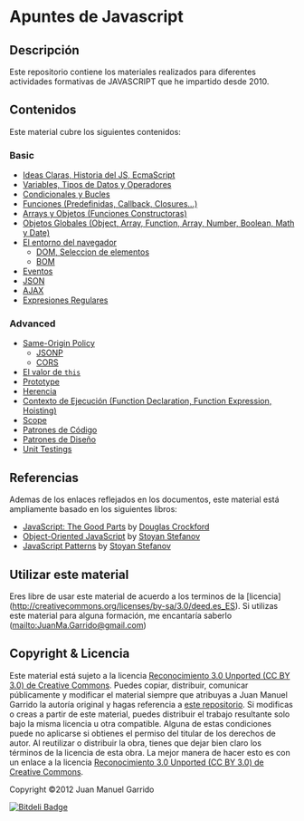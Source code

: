 # Apuntes de Javascript #

## Descripción ##

Este repositorio contiene los materiales realizados para diferentes actividades formativas de JAVASCRIPT que he impartido desde 2010.

## Contenidos ##

Este material cubre los siguientes contenidos:

### Basic 

- [Ideas Claras, Historia del JS, EcmaScript](markdown/generalidades)
- [Variables, Tipos de Datos y Operadores](markdown/variable_tipos_datos_operadores)
- [Condicionales y Bucles](markdown/condiciones_bucles)
- [Funciones (Predefinidas, Callback, Closures...)](markdown/funciones)
- [Arrays y Objetos (Funciones Constructoras)](markdown/objetos)
- [Objetos Globales (Object, Array, Function, Array, Number, Boolean, Math y Date)](markdown/objetos_globales)
- [El entorno del navegador](markdown/entorno_navegador)
    -  [DOM, Seleccion de elementos](markdown/entorno_navegador/DOM)
    -  [BOM](markdown/entorno_navegador/BOM)
- [Eventos](markdown/eventos)
- [JSON](markdown/JSON)
- [AJAX](markdown/AJAX)
- [Expresiones Regulares](markdown/expresiones_regulares)


### Advanced

- [Same-Origin Policy](markdown/same_origin_policy)
    -  [JSONP](markdown/same_origin_policy/JSONP)
    -  [CORS](markdown/same_origin_policy/CORS)
- [El valor de `this`](markdown/this)
- [Prototype](markdown/prototype)
- [Herencia](markdown/herencia)
- [Contexto de Ejecución (Function Declaration, Function Expression, Hoisting)](markdown/contexto_ejecucion)
- [Scope](markdown/scope)
- [Patrones de Código](markdown/patrones_codigo)
- [Patrones de Diseño](markdown/patrones_diseno)
- [Unit Testings](markdown/unit_testings)

## Referencias ##

Ademas de los enlaces reflejados en los documentos, este material está ampliamente basado en los siguientes libros:

- [JavaScript: The Good Parts](http://www.amazon.com/dp/0596517742) by [Douglas Crockford](http://www.crockford.com/)
- [Object-Oriented JavaScript](http://www.amazon.com/dp/1847194141) by [Stoyan Stefanov](https://twitter.com/stoyanstefanov)
- [JavaScript Patterns](http://www.amazon.com/dp/0596806752) by [Stoyan Stefanov](https://twitter.com/stoyanstefanov)

## Utilizar este material ##

Eres libre de usar este material de acuerdo a los terminos de la [licencia]
(http://creativecommons.org/licenses/by-sa/3.0/deed.es_ES). Si utilizas este material
para alguna formación, me encantaría saberlo (<mailto:JuanMa.Garrido@gmail.com>)

## Copyright & Licencia ##

Este material está sujeto a la licencia [Reconocimiento 3.0 Unported (CC BY 3.0) de Creative Commons](http://creativecommons.org/licenses/by-sa/3.0/deed.es_ES). Puedes copiar, distribuir, comunicar públicamente y modificar el material siempre que atribuyas a Juan Manuel Garrido la autoría original y hagas referencia a [este repositorio](https://github.com/juanmaguitar/training-frontend-docs). Si modificas o creas a partir de este material, puedes distribuir el trabajo resultante solo bajo la misma licencia u otra compatible. Alguna de estas condiciones puede no aplicarse si obtienes el permiso del titular de los derechos de autor.  Al reutilizar o distribuir la obra, tienes que dejar bien claro los términos de la licencia de esta obra. La mejor manera de hacer esto es con un enlace a la licencia [Reconocimiento 3.0 Unported (CC BY 3.0) de Creative Commons](http://creativecommons.org/licenses/by-sa/3.0/deed.es_ES).

Copyright &copy;2012 Juan Manuel Garrido



[![Bitdeli Badge](https://d2weczhvl823v0.cloudfront.net/juanmaguitar/training-frontend-docs/trend.png)](https://bitdeli.com/free "Bitdeli Badge")

